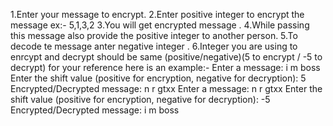 1.Enter your message to encrypt.
2.Enter positive integer to encrypt the message ex:- 5,1,3,2
3.You will get encrypted message .
4.While passing this message also provide the positive integer to another person.
5.To decode te message anter negative integer .
6.Integer you are using to enrcypt and decrypt should be same (positive/negative)(5 to encrypt / -5 to decrypt) 
for your reference here is an example:-
Enter a message: i m boss
Enter the shift value (positive for encryption, negative for decryption): 5       
Encrypted/Decrypted message: n r gtxx
Enter a message: n r gtxx
Enter the shift value (positive for encryption, negative for decryption): -5 
Encrypted/Decrypted message: i m boss
